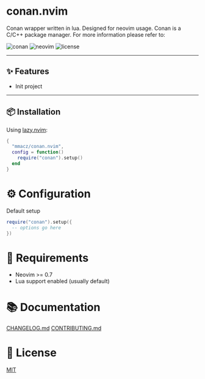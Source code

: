 # conan.nvim

Conan wrapper written in lua. Designed for neovim usage.
Conan is a C/C++ package manager. For more information please refer to:

![conan](https://img.shields.io/badge/Conan-2.X-blue)
![neovim](https://img.shields.io/badge/Neovim-0.7+-blueviolet?style=flat&logo=neovim)
![license](https://img.shields.io/github/license/mmacz/conan.nvim)

---

## ✨ Features

- Init project

---

## 📦 Installation

Using [lazy.nvim](https://github.com/folke/lazy.nvim):

```lua
{
  "mmacz/conan.nvim",
  config = function()
    require("conan").setup()
  end
}
```

# ⚙️ Configuration

Default setup
```lua
require("conan").setup({
  -- options go here
})
```

# 🧱 Requirements

- Neovim >= 0.7
- Lua support enabled (usually default)

# 📚 Documentation

[CHANGELOG.md](CHANGELOG.md)
[CONTRIBUTING.md](CONTRIBUTING.md)

# 💖 License

[MIT](https://opensource.org/license/mit)

